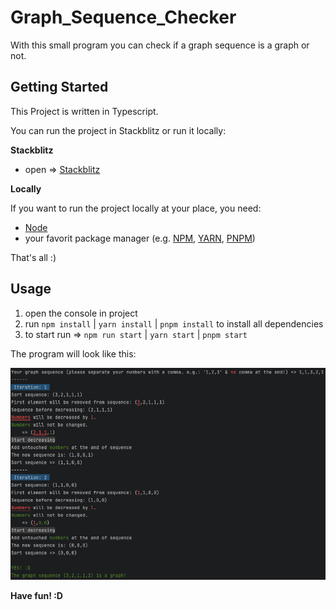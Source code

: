 # Graph_Sequence_Checker
With this small program you can check if a graph sequence is a graph or not.

## Getting Started

This Project is written in Typescript.

You can run the project in Stackblitz or run it locally:

**Stackblitz**

- open => [Stackblitz](https://stackblitz.com/github/TeePlunder/Graph_Sequence_Checker) 

**Locally**

If you want to run the project locally at your place, you need:

- [Node](https://nodejs.org/en/download/)
- your favorit package manager (e.g. [NPM](https://www.npmjs.com/), [YARN](https://yarnpkg.com/), [PNPM](https://pnpm.io/))

That's all :)

## Usage

1. open the console in project
2. run ```npm install``` | ```yarn install``` | ```pnpm install``` to install all dependencies
3. to start run => ```npm run start``` | ```yarn start``` | ```pnpm start```

The program will look like this:

![example Image](examples/example.png)

**Have fun! :D**
